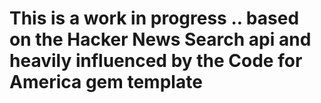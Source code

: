 # This is a work in progress .. based on the Hacker News Search api and heavily influenced by the Code for America gem template